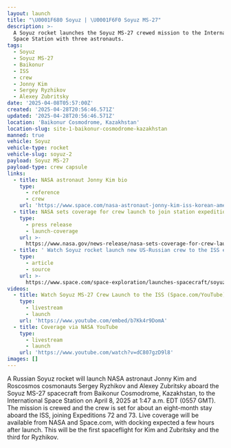 ```yaml
---
layout: launch
title: "\U0001F680 Soyuz | \U0001F6F0 Soyuz MS-27"
description: >-
  A Soyuz rocket launches the Soyuz MS-27 crewed mission to the International
  Space Station with three astronauts.
tags:
  - Soyuz
  - Soyuz MS-27
  - Baikonur
  - ISS
  - crew
  - Jonny Kim
  - Sergey Ryzhikov
  - Alexey Zubritsky
date: '2025-04-08T05:57:00Z'
created: '2025-04-28T20:56:46.571Z'
updated: '2025-04-28T20:56:46.571Z'
location: 'Baikonur Cosmodrome, Kazakhstan'
location-slug: site-1-baikonur-cosmodrome-kazakhstan
manned: true
vehicle: Soyuz
vehicle-type: rocket
vehicle-slug: soyuz-2
payload: Soyuz MS-27
payload-type: crew capsule
links:
  - title: NASA astronaut Jonny Kim bio
    type:
      - reference
      - crew
    url: 'https://www.space.com/nasa-astronaut-jonny-kim-iss-korean-american'
  - title: NASA sets coverage for crew launch to join station expedition 72/73
    type:
      - press release
      - launch-coverage
    url: >-
      https://www.nasa.gov/news-release/nasa-sets-coverage-for-crew-launch-to-join-station-expedition-72-73/
  - title: ' Watch Soyuz rocket launch new US-Russian crew to the ISS early April 8 '
    type:
      - article
      - source
    url: >-
      https://www.space.com/space-exploration/launches-spacecraft/soyuz-rocket-launch-ms-27-astronaut-mission-iss-webcast
videos:
  - title: Watch Soyuz MS-27 Crew Launch to the ISS (Space.com/YouTube)
    type:
      - livestream
      - launch
    url: 'https://www.youtube.com/embed/b7Kk4r9DomA'
  - title: Coverage via NASA YouTube
    type:
      - livestream
      - launch
    url: 'https://www.youtube.com/watch?v=dC807gzD9l8'
images: []
---
```

A Russian Soyuz rocket will launch NASA astronaut Jonny Kim and Roscosmos cosmonauts Sergey Ryzhikov and Alexey Zubritsky aboard the Soyuz MS-27 spacecraft from Baikonur Cosmodrome, Kazakhstan, to the International Space Station on April 8, 2025 at 1:47 a.m. EDT (0557 GMT). The mission is crewed and the crew is set for about an eight-month stay aboard the ISS, joining Expeditions 72 and 73. Live coverage will be available from NASA and Space.com, with docking expected a few hours after launch. This will be the first spaceflight for Kim and Zubritsky and the third for Ryzhikov.
